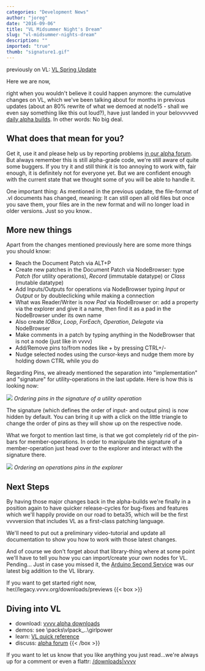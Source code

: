 ```yaml
---
categories: "Development News"
author: "joreg"
date: "2016-09-06"
title: "VL Midsummer Night's Dream"
slug: "vl-midsummer-nights-dream"
description: ""
imported: "true"
thumb: "signature1.gif"
---
```



previously on VL: [VL Spring Update](/blog/2016/vl-spring-update)

Here we are now,

right when you wouldn't believe it could happen anymore: the cumulative changes on VL, which we've been talking about for months in previous updates (about an 80% rewrite of what we demoed at node15 - shall we even say something like this out loud?), have just landed in your belovvvved [daily alpha builds](https://legacy.vvvv.org/downloads/previews).
In other words: No big deal. 

## What does that mean for you?

Get it, use it and please help us by reporting problems [in our alpha forum](https://discourse.vvvv.org). But always remember this is still alpha-grade code, we're still aware of quite some buggers. If you try it and still think it is too annoying to work with, fair enough, it is definitely not for everyone yet. But we are confident enough with the current state that we thought some of you will be able to handle it. 

One important thing: As mentioned in the previous update, the file-format of .vl documents has changed, meaning: It can still open all old files but once you save them, your files are in the new format and will no longer load in older versions. Just so you know..

## More new things

Apart from the changes mentioned previously here are some more things you should know:
- Reach the Document Patch via ALT+P
- Create new patches in the Document Patch via NodeBrowser: type *Patch* (for utility operations), *Record* (immutable datatype) or *Class* (mutable datatype)
- Add Inputs/Outputs for operations via NodeBrowser typing *Input* or *Output* or by doubleclicking while making a connection
- What was Reader/Writer is now *Pad* via NodeBrowser or: add a property via the explorer and give it a name, then find it as a pad in the NodeBrowser under its own name
- Also create *IOBox*, *Loop*, *ForEach*, *Operation*, *Delegate* via NodeBrowser
- Make comments in a patch by typing anything in the NodeBrowser that is not a node (just like in vvvv)
- Add/Remove pins to/from nodes like + by pressing CTRL+/-
- Nudge selected nodes using the cursor-keys and nudge them more by holding down CTRL while you do

Regarding Pins, we already mentioned the separation into "implementation" and "signature" for utility-operations in the last update. Here is how this is looking now:

![](signature1.gif) 
*Ordering pins in the signature of a utility operation*

The signature (which defines the order of input- and output pins) is now hidden by default. You can bring it up with a click on the little triangle to change the order of pins as they will show up on the respective node.

What we forgot to mention last time, is that we got completely rid of the pin-bars for member-operations. In order to manipulate the signature of a member-operation just head over to the explorer and interact with the signature there.

![](signature2.gif)
*Ordering an operations pins in the explorer*

## Next Steps

By having those major changes back in the alpha-builds we're finally in a position again to have quicker release-cycles for bug-fixes and features which we'll happily provide on our road to beta35, which will be the first vvvversion that includes VL as a first-class patching language.

We'll need to put out a preliminary video-tutorial and update all documentation to show you how to work with those latest changes. 

And of course we don't forget about that library-thing where at some point we'll have to tell you how you can import/create your own nodes for VL. Pending... Just in case you missed it, the [Arduino Second Service](/blog/2016/arduino-second-service) was our latest big addition to the VL library.

If you want to get started right now, her//legacy.vvvv.org/downloads/previews
{{< box >}}
## Diving into VL

* download: [vvvv alpha downloads](https://legacy.vvvv.org/downloads/previews) 
* demos: see \packs\vlpack_..\girlpower 
* learn: [VL quick reference](https://betadocs.vvvv.org/devvvveloping/dynamic-vl-plugin-reference.html)
* discuss: [alpha forum](https://discourse.vvvv.org)
{{< /box >}}

If you want to let us know that you like anything you just read...we're always up for a comment or even a flattr:
[/downloads|vvvv](flattr)